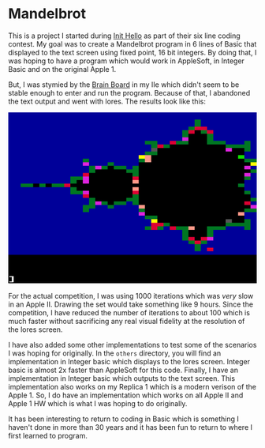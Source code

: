 #  Mandelbrot

This is a project I started during [Init Hello](https://init-hello.org) as part of their six line coding contest.  My goal was to create a Mandelbrot program in 6 lines of Basic that displayed to the text screen using fixed point, 16 bit integers.  By doing that, I was hoping to have a program which would work in AppleSoft, in Integer Basic and on the original Apple 1.

But, I was stymied by the [Brain Board](https://www.willegal.net/appleii/brainboard.htm) in my IIe which didn't seem to be stable enough to enter and run the program.  Because of that, I abandoned the text output and went with lores.  The results look like this:

![Mandelbrot Screenshot](/mandelbrot.png "Mandelbrot Screenshot")

For the actual competition, I was using 1000 iterations which was _very_ slow in an Apple II.  Drawing the set would take something like 9 hours.  Since the competition, I have reduced the number of iterations to about 100 which is much faster without sacrificing any real visual fidelity at the resolution of the lores screen.

I have also added some other implementations to test some of the scenarios I was hoping for originally.  In the `others` directory, you will find an implementation in Integer basic which displays to the lores screen.  Integer basic is almost 2x faster than AppleSoft for this code.  Finally, I have an implementation in Integer basic which outputs to the text screen.  This implementation also works on my Replica 1 which is a modern verison of the Apple 1.  So, I do have an implementation which works on all Apple II and Apple 1 HW which is what I was hoping to do originally.

It has been interesting to return to coding in Basic which is something I haven't done in more than 30 years and it has been fun to return to where I first learned to program.
